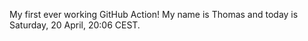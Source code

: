 My first ever working GitHub Action!
My name is Thomas and today is Saturday, 20 April, 20:06 CEST. 
